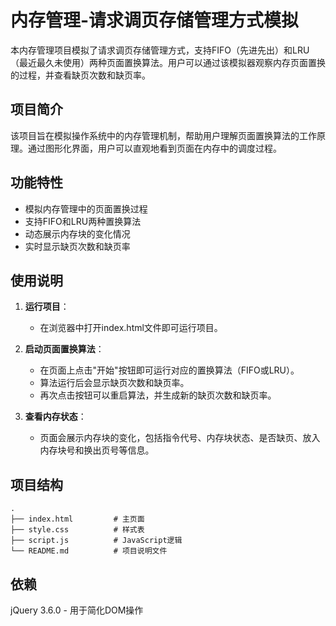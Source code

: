 # 内存管理-请求调页存储管理方式模拟

本内存管理项目模拟了请求调页存储管理方式，支持FIFO（先进先出）和LRU（最近最久未使用）两种页面置换算法。用户可以通过该模拟器观察内存页面置换的过程，并查看缺页次数和缺页率。

## 项目简介

该项目旨在模拟操作系统中的内存管理机制，帮助用户理解页面置换算法的工作原理。通过图形化界面，用户可以直观地看到页面在内存中的调度过程。

## 功能特性

- 模拟内存管理中的页面置换过程
- 支持FIFO和LRU两种置换算法
- 动态展示内存块的变化情况
- 实时显示缺页次数和缺页率

## 使用说明

1. **运行项目**：
    - 在浏览器中打开index.html文件即可运行项目。


2. **启动页面置换算法**：
   - 在页面上点击"开始"按钮即可运行对应的置换算法（FIFO或LRU）。
   - 算法运行后会显示缺页次数和缺页率。
   - 再次点击按钮可以重启算法，并生成新的缺页次数和缺页率。

3. **查看内存状态**：
   - 页面会展示内存块的变化，包括指令代号、内存块状态、是否缺页、放入内存块号和换出页号等信息。

## 项目结构

```plaintext
.
├── index.html         # 主页面
├── style.css          # 样式表
├── script.js          # JavaScript逻辑
└── README.md          # 项目说明文件

```

## 依赖

jQuery 3.6.0 - 用于简化DOM操作